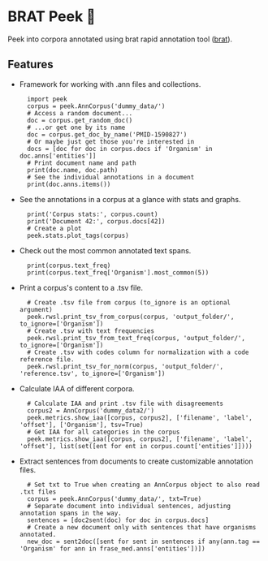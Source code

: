 # BRAT Peek 👀

Peek into corpora annotated using brat rapid annotation tool ([brat][brat]).

[brat]: http://brat.nlplab.org/index.html

## Features
* Framework for working with .ann files and collections.
        
        import peek
        corpus = peek.AnnCorpus('dummy_data/')
        # Access a random document...
        doc = corpus.get_random_doc()
        # ...or get one by its name
        doc = corpus.get_doc_by_name('PMID-1590827')
        # Or maybe just get those you're interested in
        docs = [doc for doc in corpus.docs if 'Organism' in doc.anns['entities']]
        # Print document name and path
        print(doc.name, doc.path)
        # See the individual annotations in a document
        print(doc.anns.items())

* See the annotations in a corpus at a glance with stats and graphs.
    
        print('Corpus stats:', corpus.count)
        print('Document 42:', corpus.docs[42])
        # Create a plot
        peek.stats.plot_tags(corpus)
  
* Check out the most common annotated text spans.
  
        print(corpus.text_freq)
        print(corpus.text_freq['Organism'].most_common(5))

* Print a corpus's content to a .tsv file.
  
        # Create .tsv file from corpus (to_ignore is an optional argument)
        peek.rwsl.print_tsv_from_corpus(corpus, 'output_folder/', to_ignore=['Organism'])
        # Create .tsv with text frequencies
        peek.rwsl.print_tsv_from_text_freq(corpus, 'output_folder/', to_ignore=['Organism'])
        # Create .tsv with codes column for normalization with a code reference file.
        peek.rwsl.print_tsv_for_norm(corpus, 'output_folder/', 'reference.tsv', to_ignore=['Organism'])

* Calculate IAA of different corpora.
  
        # Calculate IAA and print .tsv file with disagreements
        corpus2 = AnnCorpus('dummy_data2/')
        peek.metrics.show_iaa([corpus, corpus2], ['filename', 'label', 'offset'], ['Organism'], tsv=True)
        # Get IAA for all categories in the corpus
        peek.metrics.show_iaa([corpus, corpus2], ['filename', 'label', 'offset'], list(set([ent for ent in corpus.count['entities']])))

* Extract sentences from documents to create customizable annotation files.
        
        # Set txt to True when creating an AnnCorpus object to also read .txt files
        corpus = peek.AnnCorpus('dummy_data/', txt=True)
        # Separate document into individual sentences, adjusting annotation spans in the way.
        sentences = [doc2sent(doc) for doc in corpus.docs]
        # Create a new document only with sentences that have organisms annotated.
        new_doc = sent2doc([sent for sent in sentences if any(ann.tag == 'Organism' for ann in frase_med.anns['entities'])])

    